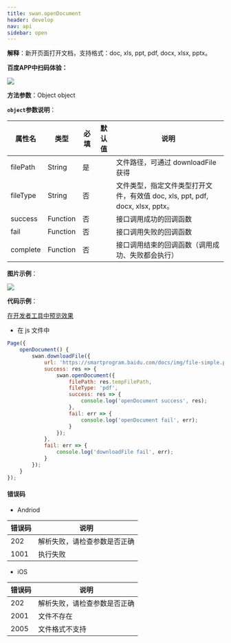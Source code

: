 ```yaml
---
title: swan.openDocument
header: develop
nav: api
sidebar: open
---
```



**解释**：新开页面打开文档，支持格式：doc, xls, ppt, pdf, docx, xlsx, pptx。

**百度APP中扫码体验：**

<img src="https://b.bdstatic.com/miniapp/assets/images/doc_demo/fragment_openDocument.png"  class="demo-qrcode-image" />


**方法参数**：Object object

**`object`参数说明**：

|属性名 |类型  |必填 | 默认值 |说明|
|---- | ---- | ---- | ----|----|
|filePath   |String  |  是  | | 文件路径，可通过 downloadFile 获得|
|fileType   |String  |  否  | | 文件类型，指定文件类型打开文件，有效值 doc, xls, ppt, pdf, docx, xlsx, pptx。|
|success   |Function  |  否  | |接口调用成功的回调函数|
|fail  |Function  |  否 | | 接口调用失败的回调函数|
|complete   | Function   | 否 | |  接口调用结束的回调函数（调用成功、失败都会执行）|

**图片示例**：

<div class="m-doc-custom-examples">
    <div class="m-doc-custom-examples-correct">
        <img src="https://b.bdstatic.com/miniapp/images/opendocument.gif">
    </div>
    <div class="m-doc-custom-examples-correct">
        <img src=" ">
    </div>
    <div class="m-doc-custom-examples-correct">
        <img src=" ">
    </div>     
</div>

**代码示例**：

<a href="swanide://fragment/8ac31cf0028bdeb66b5f7d9ecd83ec271573630425994" title="在开发者工具中预览效果" target="_self">在开发者工具中预览效果</a>
* 在 js 文件中

```js
Page({
    openDocument() {
        swan.downloadFile({
            url: 'https://smartprogram.baidu.com/docs/img/file-simple.pdf',
            success: res => {
                swan.openDocument({
                    filePath: res.tempFilePath,
                    fileType: 'pdf',
                    success: res => {
                        console.log('openDocument success', res);
                    },
                    fail: err => {
                        console.log('openDocument fail', err);
                    }
                });
            },
            fail: err => {
                console.log('downloadFile fail', err);
            }
        });
    }
});
```

#### 错误码

* Andriod

|错误码|说明|
|--|--|
|202|解析失败，请检查参数是否正确   |
|1001|执行失败|

* iOS

|错误码|说明|
|--|--|
|202|解析失败，请检查参数是否正确   |
|2001|文件不存在|
|2005|文件格式不支持|